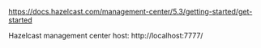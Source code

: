 https://docs.hazelcast.com/management-center/5.3/getting-started/get-started

Hazelcast management center host: http://localhost:7777/